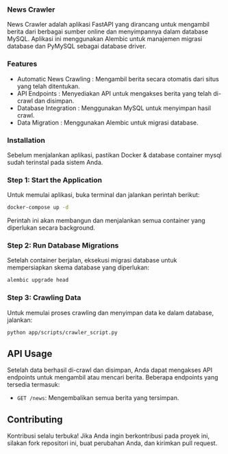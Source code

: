 
### News Crawler

News Crawler adalah aplikasi FastAPI yang dirancang untuk mengambil berita dari berbagai sumber online dan menyimpannya dalam database MySQL. Aplikasi ini menggunakan Alembic untuk manajemen migrasi database dan PyMySQL sebagai database driver.

### Features

- Automatic News Crawling   : Mengambil berita secara otomatis dari situs yang telah ditentukan.
- API Endpoints             : Menyediakan API untuk mengakses berita yang telah di-crawl dan disimpan.
- Database Integration      : Menggunakan MySQL untuk menyimpan hasil crawl.
- Data Migration            : Menggunakan Alembic untuk migrasi database.

### Installation

Sebelum menjalankan aplikasi, pastikan Docker & database container mysql sudah terinstal pada sistem Anda. 

### Step 1: Start the Application

Untuk memulai aplikasi, buka terminal dan jalankan perintah berikut:

```bash
docker-compose up -d
```

Perintah ini akan membangun dan menjalankan semua container yang diperlukan secara background.

### Step 2: Run Database Migrations

Setelah container berjalan, eksekusi migrasi database untuk mempersiapkan skema database yang diperlukan:

```bash
alembic upgrade head
```

### Step 3: Crawling Data

Untuk memulai proses crawling dan menyimpan data ke dalam database, jalankan:

```bash
python app/scripts/crawler_script.py
```

## API Usage

Setelah data berhasil di-crawl dan disimpan, Anda dapat mengakses API endpoints untuk mengambil atau mencari berita. Beberapa endpoints yang tersedia termasuk:

- `GET /news`: Mengembalikan semua berita yang tersimpan.

## Contributing

Kontribusi selalu terbuka! Jika Anda ingin berkontribusi pada proyek ini, silakan fork repositori ini, buat perubahan Anda, dan kirimkan pull request.
